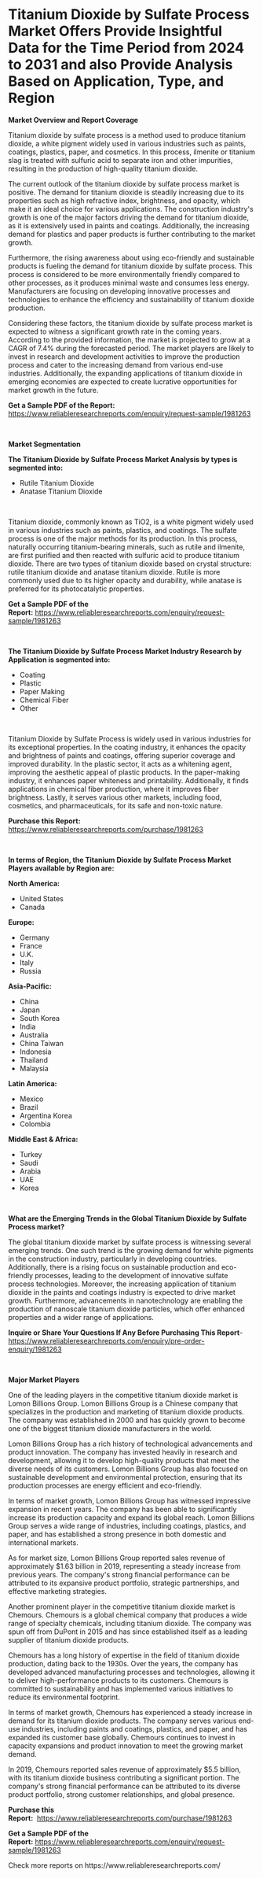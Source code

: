 <p><h1>Titanium Dioxide by Sulfate Process Market Offers Provide Insightful Data for the Time Period from 2024 to 2031 and also Provide Analysis Based on Application, Type, and Region</h1></p><p><strong>Market Overview and Report Coverage</strong></p>
<p><p>Titanium dioxide by sulfate process is a method used to produce titanium dioxide, a white pigment widely used in various industries such as paints, coatings, plastics, paper, and cosmetics. In this process, ilmenite or titanium slag is treated with sulfuric acid to separate iron and other impurities, resulting in the production of high-quality titanium dioxide.</p><p>The current outlook of the titanium dioxide by sulfate process market is positive. The demand for titanium dioxide is steadily increasing due to its properties such as high refractive index, brightness, and opacity, which make it an ideal choice for various applications. The construction industry's growth is one of the major factors driving the demand for titanium dioxide, as it is extensively used in paints and coatings. Additionally, the increasing demand for plastics and paper products is further contributing to the market growth.</p><p>Furthermore, the rising awareness about using eco-friendly and sustainable products is fueling the demand for titanium dioxide by sulfate process. This process is considered to be more environmentally friendly compared to other processes, as it produces minimal waste and consumes less energy. Manufacturers are focusing on developing innovative processes and technologies to enhance the efficiency and sustainability of titanium dioxide production.</p><p>Considering these factors, the titanium dioxide by sulfate process market is expected to witness a significant growth rate in the coming years. According to the provided information, the market is projected to grow at a CAGR of 7.4% during the forecasted period. The market players are likely to invest in research and development activities to improve the production process and cater to the increasing demand from various end-use industries. Additionally, the expanding applications of titanium dioxide in emerging economies are expected to create lucrative opportunities for market growth in the future.</p></p>
<p><strong>Get a Sample PDF of the Report:</strong> <a href="https://www.reliableresearchreports.com/enquiry/request-sample/1981263">https://www.reliableresearchreports.com/enquiry/request-sample/1981263</a></p>
<p>&nbsp;</p>
<p><strong>Market Segmentation</strong></p>
<p><strong>The Titanium Dioxide by Sulfate Process Market Analysis by types is segmented into:</strong></p>
<p><ul><li>Rutile Titanium Dioxide</li><li>Anatase Titanium Dioxide</li></ul></p>
<p>&nbsp;</p>
<p><p>Titanium dioxide, commonly known as TiO2, is a white pigment widely used in various industries such as paints, plastics, and coatings. The sulfate process is one of the major methods for its production. In this process, naturally occurring titanium-bearing minerals, such as rutile and ilmenite, are first purified and then reacted with sulfuric acid to produce titanium dioxide. There are two types of titanium dioxide based on crystal structure: rutile titanium dioxide and anatase titanium dioxide. Rutile is more commonly used due to its higher opacity and durability, while anatase is preferred for its photocatalytic properties.</p></p>
<p><strong>Get a Sample PDF of the Report:</strong>&nbsp;<a href="https://www.reliableresearchreports.com/enquiry/request-sample/1981263">https://www.reliableresearchreports.com/enquiry/request-sample/1981263</a></p>
<p>&nbsp;</p>
<p><strong>The Titanium Dioxide by Sulfate Process Market Industry Research by Application is segmented into:</strong></p>
<p><ul><li>Coating</li><li>Plastic</li><li>Paper Making</li><li>Chemical Fiber</li><li>Other</li></ul></p>
<p>&nbsp;</p>
<p><p>Titanium Dioxide by Sulfate Process is widely used in various industries for its exceptional properties. In the coating industry, it enhances the opacity and brightness of paints and coatings, offering superior coverage and improved durability. In the plastic sector, it acts as a whitening agent, improving the aesthetic appeal of plastic products. In the paper-making industry, it enhances paper whiteness and printability. Additionally, it finds applications in chemical fiber production, where it improves fiber brightness. Lastly, it serves various other markets, including food, cosmetics, and pharmaceuticals, for its safe and non-toxic nature.</p></p>
<p><strong>Purchase this Report:</strong>&nbsp; <a href="https://www.reliableresearchreports.com/purchase/1981263">https://www.reliableresearchreports.com/purchase/1981263</a></p>
<p>&nbsp;</p>
<p><strong>In terms of Region, the Titanium Dioxide by Sulfate Process Market Players available by Region are:</strong></p>
<p>
    <p> <strong> North America: </strong>
        <ul>
            <li>United States</li>
            <li>Canada</li>
        </ul>
        </p> 
    <p> <strong> Europe: </strong>
        <ul>
            <li>Germany</li>
            <li>France</li>
            <li>U.K.</li>
            <li>Italy</li>
            <li>Russia</li>
        </ul>
        </p> 
    <p> <strong> Asia-Pacific: </strong>
        <ul>
            <li>China</li>
            <li>Japan</li>
            <li>South Korea</li>
            <li>India</li>
            <li>Australia</li>
            <li>China Taiwan</li>
            <li>Indonesia</li>
            <li>Thailand</li>
            <li>Malaysia</li>
        </ul>
        </p> 
    <p> <strong> Latin America: </strong>
        <ul>
            <li>Mexico</li>
            <li>Brazil</li>
            <li>Argentina Korea</li>
            <li>Colombia</li>
        </ul>
        </p> 
    <p> <strong> Middle East & Africa: </strong>
        <ul>
            <li>Turkey</li>
            <li>Saudi</li>
            <li>Arabia</li>
            <li>UAE</li>
            <li>Korea</li>
        </ul>
    </p>
    </p>
<p>&nbsp;</p>
<p><strong>What are the Emerging Trends in the Global Titanium Dioxide by Sulfate Process market?</strong></p>
<p><p>The global titanium dioxide market by sulfate process is witnessing several emerging trends. One such trend is the growing demand for white pigments in the construction industry, particularly in developing countries. Additionally, there is a rising focus on sustainable production and eco-friendly processes, leading to the development of innovative sulfate process technologies. Moreover, the increasing application of titanium dioxide in the paints and coatings industry is expected to drive market growth. Furthermore, advancements in nanotechnology are enabling the production of nanoscale titanium dioxide particles, which offer enhanced properties and a wider range of applications.</p></p>
<p><strong>Inquire or Share Your Questions If Any Before Purchasing This Report</strong>- <a href="https://www.reliableresearchreports.com/enquiry/pre-order-enquiry/1981263">https://www.reliableresearchreports.com/enquiry/pre-order-enquiry/1981263</a></p>
<p>&nbsp;</p>
<p><strong>Major Market Players</strong></p>
<p><p>One of the leading players in the competitive titanium dioxide market is Lomon Billions Group. Lomon Billions Group is a Chinese company that specializes in the production and marketing of titanium dioxide products. The company was established in 2000 and has quickly grown to become one of the biggest titanium dioxide manufacturers in the world.</p><p>Lomon Billions Group has a rich history of technological advancements and product innovation. The company has invested heavily in research and development, allowing it to develop high-quality products that meet the diverse needs of its customers. Lomon Billions Group has also focused on sustainable development and environmental protection, ensuring that its production processes are energy efficient and eco-friendly.</p><p>In terms of market growth, Lomon Billions Group has witnessed impressive expansion in recent years. The company has been able to significantly increase its production capacity and expand its global reach. Lomon Billions Group serves a wide range of industries, including coatings, plastics, and paper, and has established a strong presence in both domestic and international markets.</p><p>As for market size, Lomon Billions Group reported sales revenue of approximately $1.63 billion in 2019, representing a steady increase from previous years. The company's strong financial performance can be attributed to its expansive product portfolio, strategic partnerships, and effective marketing strategies.</p><p>Another prominent player in the competitive titanium dioxide market is Chemours. Chemours is a global chemical company that produces a wide range of specialty chemicals, including titanium dioxide. The company was spun off from DuPont in 2015 and has since established itself as a leading supplier of titanium dioxide products.</p><p>Chemours has a long history of expertise in the field of titanium dioxide production, dating back to the 1930s. Over the years, the company has developed advanced manufacturing processes and technologies, allowing it to deliver high-performance products to its customers. Chemours is committed to sustainability and has implemented various initiatives to reduce its environmental footprint.</p><p>In terms of market growth, Chemours has experienced a steady increase in demand for its titanium dioxide products. The company serves various end-use industries, including paints and coatings, plastics, and paper, and has expanded its customer base globally. Chemours continues to invest in capacity expansions and product innovation to meet the growing market demand.</p><p>In 2019, Chemours reported sales revenue of approximately $5.5 billion, with its titanium dioxide business contributing a significant portion. The company's strong financial performance can be attributed to its diverse product portfolio, strong customer relationships, and global presence.</p></p>
<p><strong>Purchase this Report:</strong>&nbsp;&nbsp;<a href="https://www.reliableresearchreports.com/purchase/1981263">https://www.reliableresearchreports.com/purchase/1981263</a></p>
<p></p>
<p><strong>Get a Sample PDF of the Report:</strong>&nbsp;<a href="https://www.reliableresearchreports.com/enquiry/request-sample/1981263">https://www.reliableresearchreports.com/enquiry/request-sample/1981263</a></p>
<p>Check more reports on https://www.reliableresearchreports.com/</p>